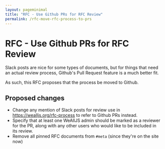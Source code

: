 ```yaml
---
layout: pageminimal
title: "RFC - Use Github PRs for RFC Review"
permalink: /rfc-move-rfc-process-to-prs
---
```


# RFC - Use Github PRs for RFC Review

Slack posts are nice for some types of documents, but for things that need an actual review process, Github's Pull Request feature is a much better fit.

As such, this RFC proposes that the process be moved to Github.

## Proposed changes

* Change any mention of Slack posts for review use in https://wealljs.org/rfc-process to refer to Github PRs instead.
* Specify that at least one WeAllJS admin should be marked as a reviewer for the PR, along with any other users who would like to be included in its review.
* Remove all pinned RFC documents from `#meta` (since they're on the site now)
